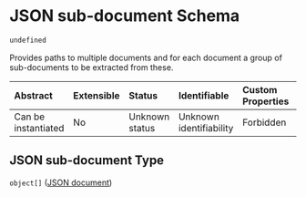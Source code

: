 # JSON sub-document Schema

```txt
undefined
```

Provides paths to multiple documents and for each document a group of sub-documents to be extracted from these.

| Abstract            | Extensible | Status         | Identifiable            | Custom Properties | Additional Properties | Access Restrictions | Defined In                                                         |
| :------------------ | :--------- | :------------- | :---------------------- | :---------------- | :-------------------- | :------------------ | :----------------------------------------------------------------- |
| Can be instantiated | No         | Unknown status | Unknown identifiability | Forbidden         | Allowed               | none                | [config.schema.json](../config.schema.json "open original schema") |

## JSON sub-document Type

`object[]` ([JSON document](config-json-document.md))
